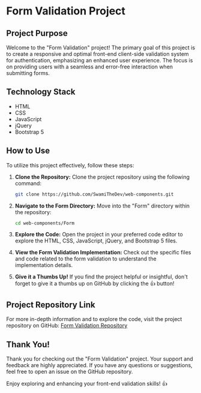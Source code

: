 # Form Validation Project

## Project Purpose

Welcome to the "Form Validation" project! The primary goal of this project is to create a responsive and optimal front-end client-side validation system for authentication, emphasizing an enhanced user experience. The focus is on providing users with a seamless and error-free interaction when submitting forms.

## Technology Stack

- HTML
- CSS
- JavaScript
- jQuery
- Bootstrap 5

## How to Use

To utilize this project effectively, follow these steps:

1. **Clone the Repository:**
   Clone the project repository using the following command:

   ```bash
   git clone https://github.com/SwamiTheDev/web-components.git
   ```

2. **Navigate to the Form Directory:**
   Move into the "Form" directory within the repository:

   ```bash
   cd web-components/Form
   ```

3. **Explore the Code:**
   Open the project in your preferred code editor to explore the HTML, CSS, JavaScript, jQuery, and Bootstrap 5 files.

4. **View the Form Validation Implementation:**
   Check out the specific files and code related to the form validation to understand the implementation details.

5. **Give it a Thumbs Up!**
   If you find the project helpful or insightful, don't forget to give it a thumbs up on GitHub by clicking the 👍 button!

## Project Repository Link

For more in-depth information and to explore the code, visit the project repository on GitHub: [Form Validation Repository](https://github.com/SwamiTheDev/web-components/tree/main/Form)

## Thank You!

Thank you for checking out the "Form Validation" project. Your support and feedback are highly appreciated. If you have any questions or suggestions, feel free to open an issue on the GitHub repository.

Enjoy exploring and enhancing your front-end validation skills! 👍
